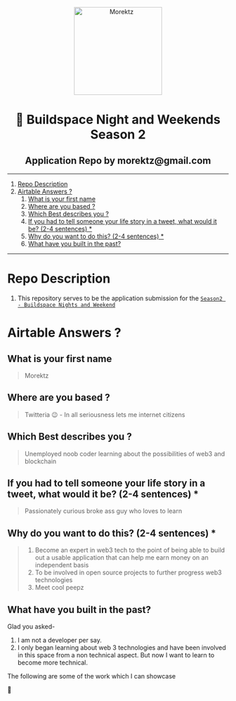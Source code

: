 
<p align="center"><a href="https://bit.ly/morektz" target="_blank">
  <img src=https://i.ibb.co/QpLxTJX/mktz.gif alt="Morektz" width=200></a>
</p>


<h1 align="center">👋 Buildspace Night and Weekends Season 2</h1>
<h2 align="center"> Application Repo by morektz@gmail.com</h2>

----
1. [Repo Description](#repo-description)
2. [Airtable Answers ?](#airtable-answers-)
   1. [What is your first name](#what-is-your-first-name)
   2. [Where are you based ?](#where-are-you-based-)
   3. [Which Best describes you ?](#which-best-describes-you-)
   4. [If you had to tell someone your life story in a tweet, what would it be? (2-4 sentences) \*](#if-you-had-to-tell-someone-your-life-story-in-a-tweet-what-would-it-be-2-4-sentences-)
   5. [Why do you want to do this? (2-4 sentences) \*](#why-do-you-want-to-do-this-2-4-sentences-)
   6. [What have you built in the past?](#what-have-you-built-in-the-past)
----

# Repo Description 

1. This repository serves to be the application submission for the [`Season2 - Buildspace Nights and Weekend`](https://buildspace.so/nights-and-weekends)

# Airtable Answers ?

## What is your first name 

> Morektz

## Where are you based ?

> Twitteria 😉 - In all seriousness lets me internet citizens 

## Which Best describes you ?

> Unemployed noob coder learning about the possibilities of web3 and blockchain 

## If you had to tell someone your life story in a tweet, what would it be? (2-4 sentences) *

> Passionately curious broke ass guy who loves to learn

## Why do you want to do this? (2-4 sentences) *

> 1. Become an expert in web3 tech to the point of being able to build out a usable application that can help me earn money on an independent basis
> 2. To be involved in open source projects to further progress web3 technologies 
> 3. Meet cool peepz 

## What have you built in the past? 

Glad you asked-
1. I am not a developer per say. 
2. I only began learning about web 3 technologies and have been involved in this space from a non technical aspect. But now I want to learn to become more technical. 

The following are some of the work which I can showcase 

👡